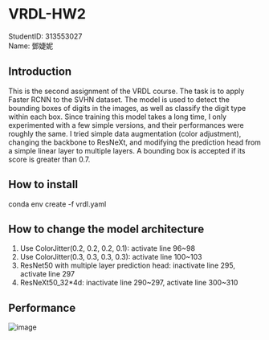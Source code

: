 # VRDL-HW2
StudentID: 313553027  
Name: 鄧婕妮
## Introduction
This is the second assignment of the VRDL course. The task is to apply Faster RCNN to the SVHN dataset. The model is used to detect the bounding boxes of digits
in the images, as well as classify the digit type within each box. Since training this
model takes a long time, I only experimented with a few simple versions, and their
performances were roughly the same. I tried simple data augmentation (color
adjustment), changing the backbone to ResNeXt, and modifying the prediction head
from a simple linear layer to multiple layers. A bounding box is accepted if its score is greater than 0.7.

## How to install
conda env create -f vrdl.yaml

## How to change the model architecture
1. Use ColorJitter(0.2, 0.2, 0.2, 0.1): activate line 96~98
2. Use ColorJitter(0.3, 0.3, 0.3, 0.3): activate line 100~103
3. ResNet50 with multiple layer prediction head: inactivate line 295, activate line 297
4. ResNeXt50_32*4d: inactivate line 290\~297, activate line 300\~310

## Performance
![image](https://github.com/user-attachments/assets/0b03c3fc-c837-4763-8bff-be4b8f3de5e8)

